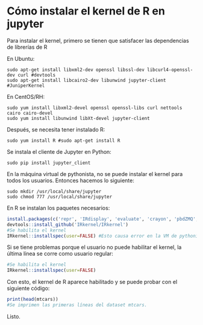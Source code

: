 # Cómo instalar el kernel de R en jupyter

Para instalar el kernel, primero se tienen que satisfacer las dependencias de librerías de R

En Ubuntu:
```Shell
sudo apt-get install libxml2-dev openssl libssl-dev libcurl4-openssl-dev curl #devtools
sudo apt-get install libcairo2-dev libunwind jupyter-client #JuniperKernel
```

En CentOS/RH:
```Shell
sudo yum install libxml2-devel openssl openssl-libs curl nettools cairo cairo-devel
sudo yum install libunwind libXt-devel jupyter-client
```
Después, se necesita tener instalado R:
```Shell
sudo yum install R #sudo apt-get install R
```
Se instala el cliente de Jupyter en Python:
```Shell
sudo pip install jupyter_client
```
En la máquina virtual de pythonista, no se puede instalar el kernel para todos los usuarios. Entonces hacemos lo siguiente:
```Shell
sudo mkdir /usr/local/share/jupyter
sudo chmod 777 /usr/local/share/jupyter
```
En R se instalan los paquetes necesarios:
```R
install.packages(c('repr', 'IRdisplay', 'evaluate', 'crayon', 'pbdZMQ', 'devtools', 'uuid', 'digest'), dependencies=TRUE)
devtools::install_github('IRkernel/IRkernel')
#Se habilita el kernel
IRkernel::installspec(user=FALSE) #Esto causa error en la VM de pythonista
```
Si se tiene problemas porque el usuario no puede habilitar el kernel, la última línea se corre como usuario regular:
```R
#Se habilita el kernel
IRkernel::installspec(user=FALSE)
```
Con esto, el kernel de R aparece habilitado y se puede probar con el siguiente código:
```R
print(head(mtcars))
#Se imprimen las primeras líneas del dataset mtcars.
```
Listo.
